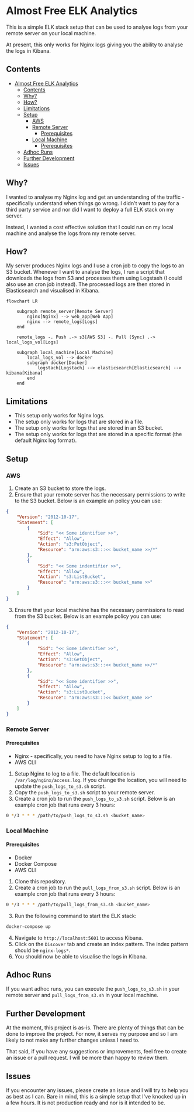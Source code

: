 # Almost Free ELK Analytics

This is a simple ELK stack setup that can be used to analyse logs from your remote server on your local machine. 

At present, this only works for Nginx logs giving you the ability to analyse the logs in Kibana.

## Contents
- [Almost Free ELK Analytics](#almost-free-elk-analytics)
  - [Contents](#contents)
  - [Why?](#why)
  - [How?](#how)
  - [Limitations](#limitations)
  - [Setup](#setup)
    - [AWS](#aws)
    - [Remote Server](#remote-server)
      - [Prerequisites](#prerequisites)
    - [Local Machine](#local-machine)
      - [Prerequisites](#prerequisites-1)
  - [Adhoc Runs](#adhoc-runs)
  - [Further Development](#further-development)
  - [Issues](#issues)



## Why?

I wanted to analyse my Nginx log and get an understanding of the traffic - specifically understand when things go wrong. I didn't want to pay for a third party service and nor did I want to deploy a full ELK stack on my server.

Instead, I wanted a cost effective solution that I could run on my local machine and analyse the logs from my remote server.

## How?

My server produces Nginx logs and I use a cron job to copy the logs to an S3 bucket. Whenever I want to analyse the logs, I run a script that downloads the logs from S3 and processes them using Logstash (I could also use an cron job instead). The processed logs are then stored in Elasticsearch and visualised in Kibana.

```mermaid
flowchart LR

    subgraph remote_server[Remote Server]
        nginx[Nginx] --> web_app[Web App]
        nginx --> remote_logs[Logs]
    end

    remote_logs -. Push .-> s3[AWS S3] -. Pull (Sync) .-> local_logs_vol[Logs]

    subgraph local_machine[Local Machine]
        local_logs_vol --> docker
        subgraph docker[Docker]
            logstach[Logstach] --> elasticsearch[Elasticsearch] --> kibana[Kibana]
        end
    end
```

## Limitations

* This setup only works for Nginx logs.
* The setup only works for logs that are stored in a file.
* The setup only works for logs that are stored in an S3 bucket.
* The setup only works for logs that are stored in a specific format (the default Nginx log format).

## Setup

### AWS

1. Create an S3 bucket to store the logs.
2. Ensure that your remote server has the necessary permissions to write to the S3 bucket. Below is an example an policy you can use:

```json
{
    "Version": "2012-10-17",
    "Statement": [
        {
            "Sid": "<< Some identifier >>",
            "Effect": "Allow",
            "Action": "s3:PutObject",
            "Resource": "arn:aws:s3:::<< bucket_name >>/*"
        },
        {
            "Sid": "<< Some indentifier >>",
            "Effect": "Allow",
            "Action": "s3:ListBucket",
            "Resource": "arn:aws:s3:::<< bucket_name >>"
        }
    ]
}
```

3. Ensure that your local machine has the necessary permissions to read from the S3 bucket. Below is an example policy you can use:

```json
{
    "Version": "2012-10-17",
    "Statement": [
        {
            "Sid": "<< Some identifier >>",
            "Effect": "Allow",
            "Action": "s3:GetObject",
            "Resource": "arn:aws:s3:::<< bucket_name >>/*"
        },
        {
            "Sid": "<< Some identifier >>",
            "Effect": "Allow",
            "Action": "s3:ListBucket",
            "Resource": "arn:aws:s3:::<< bucket_name >>"
        }
    ]
}
```

### Remote Server

#### Prerequisites

* Nginx - specifically, you need to have Nginx setup to log to a file.
* AWS CLI

1. Setup Nginx to log to a file. The default location is `/var/log/nginx/access.log`. If you change the location, you will need to update the `push_logs_to_s3.sh` script.
2. Copy the `push_logs_to_s3.sh` script to your remote server.
3. Create a cron job to run the `push_logs_to_s3.sh` script. Below is an example cron job that runs every 3 hours:

```bash
0 */3 * * * /path/to/push_logs_to_s3.sh <bucket_name>
```

### Local Machine

#### Prerequisites

* Docker
* Docker Compose
* AWS CLI

1. Clone this repository.
2. Create a cron job to run the `pull_logs_from_s3.sh` script. Below is an example cron job that runs every 3 hours:

```bash
0 */3 * * * /path/to/pull_logs_from_s3.sh <bucket_name>
```

3. Run the following command to start the ELK stack:

```bash
docker-compose up
```
4. Navigate to `http://localhost:5601` to access Kibana.
5. Click on the `Discover` tab and create an index pattern. The index pattern should be `nginx-logs*`.
6. You should now be able to visualise the logs in Kibana.

## Adhoc Runs

If you want adhoc runs, you can execute the `push_logs_to_s3.sh` in your remote server and `pull_logs_from_s3.sh` in your local machine.

## Further Development

At the moment, this project is as-is. There are plenty of things that can be done to improve the project. For now, it serves my purpose and so I am likely to not make any further changes unless I need to.

That said, if you have any suggestions or improvements, feel free to create an issue or a pull request. I will be more than happy to review them.

## Issues

If you encounter any issues, please create an issue and I will try to help you as best as I can. Bare in mind, this is a simple setup that I've knocked up in a few hours. It is not production ready and nor is it intended to be.
